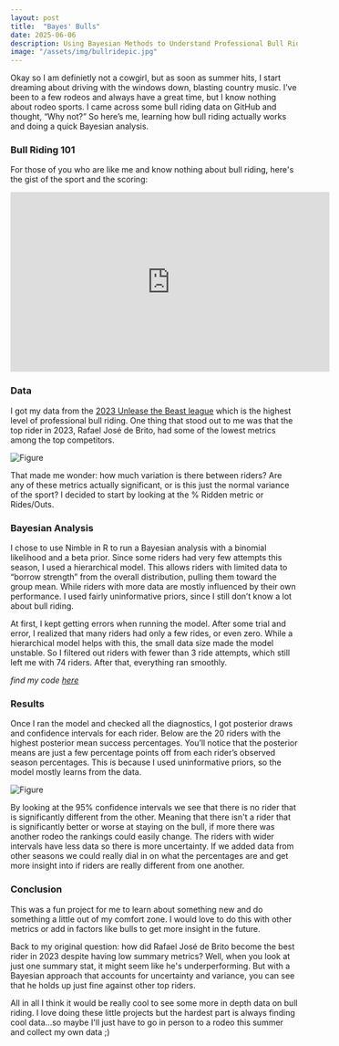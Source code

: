 ```yaml
---
layout: post
title:  "Bayes' Bulls"
date: 2025-06-06
description: Using Bayesian Methods to Understand Professional Bull Riders
image: "/assets/img/bullridepic.jpg"
---
```


<p class="intro"><span class="dropcap">O</span>kay so I am definietly not a cowgirl, but as soon as summer hits, I start dreaming about driving with the windows down, blasting country music. I’ve been to a few rodeos and always have a great time, but I know nothing about rodeo sports. I came across some bull riding data on GitHub and thought, “Why not?” So here’s me, learning how bull riding actually works and doing a quick Bayesian analysis.</p>

### Bull Riding 101

For those of you who are like me and know nothing about bull riding, here's the gist of the sport and the scoring:

<div style="text-align: center;">
  <iframe width="560" height="315" 
          src="https://www.youtube.com/embed/ZSNnK14uRGE" 
          frameborder="0" 
          allow="accelerometer; autoplay; clipboard-write; encrypted-media; gyroscope; picture-in-picture; web-share" 
          allowfullscreen>
  </iframe>
</div>


### Data

I got my data from the [2023 Unlease the Beast league](https://azcms.pbr.com/statistics/rider/?season=2023&tour=PBR-US) which is the highest level of professional bull riding. One thing that stood out to me was that the top rider in 2023, Rafael José de Brito, had some of the lowest metrics among the top competitors.

![Figure]({{site.url}}/{{site.baseurl}}/assets/img/bullridetable.jpg)

That made me wonder: how much variation is there between riders? Are any of these metrics actually significant, or is this just the normal variance of the sport? I decided to start by looking at the % Ridden metric or Rides/Outs.

### Bayesian Analysis

I chose to use Nimble in R to run a Bayesian analysis with a binomial likelihood and a beta prior. Since some riders had very few attempts this season, I used a hierarchical model. This allows riders with limited data to “borrow strength” from the overall distribution, pulling them toward the group mean. While riders with more data are mostly influenced by their own performance. I used fairly uninformative priors, since I still don’t know a lot about bull riding.

At first, I kept getting errors when running the model. After some trial and error, I realized that many riders had only a few rides, or even zero. While a hierarchical model helps with this, the small data size made the model unstable. So I filtered out riders with fewer than 3 ride attempts, which still left me with 74 riders. After that, everything ran smoothly.

*find my code [here](https://github.com/annafellars/BayesRodeo)*

### Results

Once I ran the model and checked all the diagnostics, I got posterior draws and confidence intervals for each rider. Below are the 20 riders with the highest posterior mean success percentages. You’ll notice that the posterior means are just a few percentage points off from each rider’s observed season percentages. This is because I used uninformative priors, so the model mostly learns from the data.

![Figure]({{site.url}}/{{site.baseurl}}/assets/img/bullrideplot.jpeg)

By looking at the 95% confidence intervals we see that there is no rider that is significantly different from the other. Meaning that there isn't a rider that is significantly better or worse at staying on the bull, if more there was another rodeo the rankings could easily change. The riders with wider intervals have less data so there is more uncertainty. If we added data from other seasons we could really dial in on what the percentages are and get more insight into if riders are really different from one another.


### Conclusion
This was a fun project for me to learn about something new and do something a little out of my comfort zone. I would love to do this with other metrics or add in factors like bulls to get more insight in the future. 

Back to my original question: how did Rafael José de Brito become the best rider in 2023 despite having low summary metrics? Well, when you look at just one summary stat, it might seem like he's underperforming. But with a Bayesian approach that accounts for uncertainty and variance, you can see that he holds up just fine against other top riders.

All in all I think it would be really cool to see some more in depth data on bull riding. I love doing these little projects but the hardest part is always finding cool data...so maybe I'll just have to go in person to a rodeo this summer and collect my own data ;)